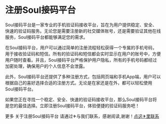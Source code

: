 # 注册Soul接码平台

Soul接码平台是一家专业的手机验证码接收平台，旨在为用户提供稳定、安全、快速的验证码服务。无论您是需要注册新的社交媒体账号，还是需要验证其他在线服务，Soul接码平台都能够满足您的需求。

在Soul接码平台，用户可以通过简单的注册流程轻松获得一个专属的手机号码，用于接收验证码和短信。所有的验证码和短信都会实时显示在用户的账号中，方便用户随时查看。并且，Soul接码平台严格保护用户隐私，所有的手机号码都经过加密处理，确保用户的个人信息不会泄露。

此外，Soul接码平台还提供了多种注册方式，包括网页端和手机App端，用户可以根据自己的喜好选择合适的注册方式。无论是在家还是在外，都可以轻松使用Soul接码平台。

如果您正在寻找一个稳定、安全、快速的验证码接收平台，那么Soul接码平台将是您的最佳选择。立即注册Soul接码平台，体验便捷的验证码服务吧！

更多 关于注册Soul接码平台 请通过✈与我们联系，感谢阅读,谢谢！[点这✈里联系](https://lm.k02.cc)